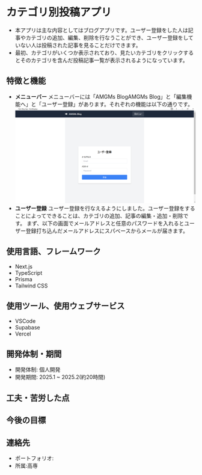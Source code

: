 # カテゴリ別投稿アプリ

- 本アプリは主な内容としてはブログアプリです。ユーザー登録をした人は記事やカテゴリの追加、編集、削除を行なうことができ、ユーザー登録をしていない人は投稿された記事を見ることだけできます。
- 最初、カテゴリがいくつか表示されており、見たいカテゴリをクリックするとそのカテゴリを含んだ投稿記事一覧が表示されるようになっています。

## 特徴と機能

- **メニューバー** メニューバーには「AMGMs BlogAMGMs Blog」と「編集機能へ」と「ユーザー登録」があります。それぞれの機能は以下の通りです。
  ![alt text](<READ.md/スクリーンショット 2025-02-21 125841.png>)
- **ユーザー登録** ユーザー登録を行なえるようにしました。ユーザー登録をすることによってできることは、カテゴリの追加、記事の編集・追加・削除です。 まず、以下の画面でメールアドレスと任意のパスワードを入れるとユーザー登録打ち込んだメールアドレスにスパベースからメールが届きます。

## 使用言語、フレームワーク

- Next.js
- TypeScript
- Prisma
- Tailwind CSS

## 使用ツール、使用ウェブサービス

- VSCode
- Supabase
- Vercel

## 開発体制・期間

- 開発体制: 個人開発
- 開発期間: 2025.1 ~ 2025.2(約20時間)

## 工夫・苦労した点

## 今後の目標

## 連絡先

- ポートフォリオ:
- 所属:高専
